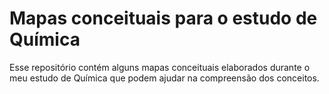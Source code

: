 # Mapas conceituais para o estudo de Química
Esse repositório contém alguns mapas conceituais elaborados durante o meu estudo de Química que podem ajudar na compreensão dos conceitos.
